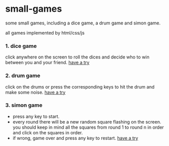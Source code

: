 # small-games
some small games, including a dice game, a drum game and simon game. 

all games implemented by html/css/js
### 1. dice game
click anywhere on the screen to roll the dices and decide who to win between you and your friend.
[have a try](https://txwyy123.github.io/small-games/dice-game/dicee.html)

### 2. drum game
click on the drums or press the corresponding keys to hit the drum and make some noise.
[have a try](https://txwyy123.github.io/small-games/drum-game/)

### 3. simon game
* press any key to start.
* every round there will be a new random square flashing on the screen. you should keep in mind all the squares from round 1 to round n in order and click on the squares in order.
* if wrong, game over and press any key to restart.
[have a try](https://txwyy123.github.io/small-games/simon-game/)
